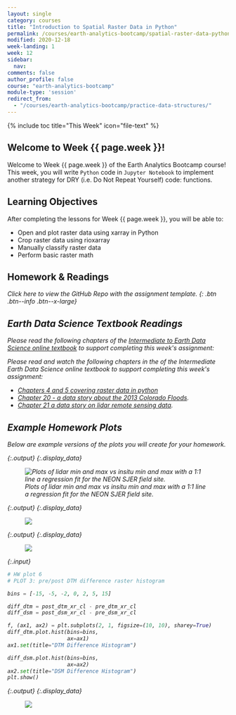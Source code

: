 ```yaml
---
layout: single
category: courses
title: "Introduction to Spatial Raster Data in Python"
permalink: /courses/earth-analytics-bootcamp/spatial-raster-data-python/
modified: 2020-12-18
week-landing: 1
week: 12
sidebar:
  nav:
comments: false
author_profile: false
course: "earth-analytics-bootcamp"
module-type: 'session'
redirect_from:
  - "/courses/earth-analytics-bootcamp/practice-data-structures/"
---
```



{% include toc title="This Week" icon="file-text" %}

<div class="notice--info" markdown="1">

## <i class="fa fa-ship" aria-hidden="true"></i> Welcome to Week {{ page.week }}!

Welcome to Week {{ page.week }} of the Earth Analytics Bootcamp course! This week, you will write `Python` code in `Jupyter Notebook` to implement another strategy for DRY (i.e. Do Not Repeat Yourself) code: functions. 

## <i class="fa fa-graduation-cap" aria-hidden="true"></i> Learning Objectives

After completing the lessons for Week {{ page.week }}, you will be able to:

* Open and plot raster data using xarray in Python 
* Crop raster data using rioxarray
* Manually classify raster data
* Perform basic raster math

## <i class="fa fa-pencil-square-o" aria-hidden="true"></i> Homework & Readings

<a href="https://github.com/earthlab-education/bootcamp-2020-11-raster-template" target="_blank"> <i class="fa fa-link" aria-hidden="true"></a> Click here to view the GitHub Repo with the assignment template. </a>{: .btn .btn--info .btn--x-large}


## <i class="fa fa-book"></i> Earth Data Science Textbook Readings

Please read the following chapters of the <a href="https://www.earthdatascience.org/courses/use-data-open-source-python"> Intermediate to Earth Data Science online textbook</a> to support completing this week's assignment:

Please read and watch the following chapters in the of the Intermediate Earth Data Science online textbook to support completing this week's assignment:

* <a href="https://www.earthdatascience.org/courses/use-data-open-source-python/intro-raster-data-python/fundamentals-raster-data/">Chapters 4 and 5 covering raster data in python</a> 
* <a href="https://www.earthdatascience.org/courses/use-data-open-source-python/data-stories/colorado-floods-2013/">Chapter 20 - a data story about the 2013 Colorado Floods</a>.
* <a href="https://www.earthdatascience.org/courses/use-data-open-source-python/data-stories/what-is-lidar-data/">Chapter 21 a data story on lidar remote sensing data</a>.

</div>

## Example Homework Plots

Below are example versions of the plots you will create for your homework.






{:.output}
{:.display_data}

<figure>

<img src = "{{ site.url }}/images/courses/ea-bootcamp/12-raster-data/2018-08-07-raster-data-landing-page/2018-08-07-raster-data-landing-page_7_0.png" alt = "Plots of lidar min and max vs insitu min and max with a 1:1 line a regression fit for the NEON SJER field site.">
<figcaption>Plots of lidar min and max vs insitu min and max with a 1:1 line a regression fit for the NEON SJER field site.</figcaption>

</figure>





{:.output}
{:.display_data}

<figure>

<img src = "{{ site.url }}/images/courses/ea-bootcamp/12-raster-data/2018-08-07-raster-data-landing-page/2018-08-07-raster-data-landing-page_8_0.png">

</figure>





{:.output}
{:.display_data}

<figure>

<img src = "{{ site.url }}/images/courses/ea-bootcamp/12-raster-data/2018-08-07-raster-data-landing-page/2018-08-07-raster-data-landing-page_9_0.png">

</figure>




{:.input}
```python
# HW plot 6
# PLOT 3: pre/post DTM difference raster histogram

bins = [-15, -5, -2, 0, 2, 5, 15]

diff_dtm = post_dtm_xr_cl - pre_dtm_xr_cl
diff_dsm = post_dsm_xr_cl - pre_dsm_xr_cl

f, (ax1, ax2) = plt.subplots(2, 1, figsize=(10, 10), sharey=True)
diff_dtm.plot.hist(bins=bins,
                   ax=ax1)
ax1.set(title="DTM Difference Histogram")

diff_dsm.plot.hist(bins=bins,
                   ax=ax2)
ax2.set(title="DSM Difference Histogram")
plt.show()
```

{:.output}
{:.display_data}

<figure>

<img src = "{{ site.url }}/images/courses/ea-bootcamp/12-raster-data/2018-08-07-raster-data-landing-page/2018-08-07-raster-data-landing-page_10_0.png">

</figure>




